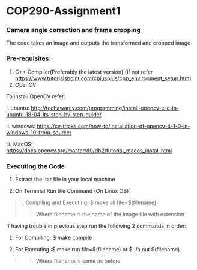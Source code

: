 # COP290-Assignment1

### Camera angle correction and frame cropping

The code takes an image and outputs the transformed and cropped image

### Pre-requisites:
1) C++ Compiler(Preferably the latest version) (If not refer https://www.tutorialspoint.com/cplusplus/cpp_environment_setup.htm)
2) OpenCV

To install OpenCV refer:

i. ubuntu: http://techawarey.com/programming/install-opencv-c-c-in-ubuntu-18-04-lts-step-by-step-guide/

ii. windows: https://cv-tricks.com/how-to/installation-of-opencv-4-1-0-in-windows-10-from-source/

iii. MacOS: https://docs.opencv.org/master/d0/db2/tutorial_macos_install.html

### Executing the Code

1) Extract the .tar file in your local machine

2) On Terminal Run the Command (On Linux OS):
> i. Compiling and Executing :$ make all file=$(filename)
>> Where filename is the name of the image file with extension

If having trouble in previous step run the following 2 commands in order:

1) For Compiling :$ make compile

2) For Executing :$ make run file=$(filename) or $ ./a.out $(filename)
>> Where filename is same as before
